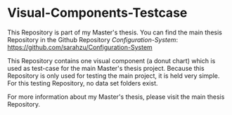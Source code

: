 # Visual-Components-Testcase
This Repository is part of my Master's thesis. You can find the main thesis Repository in the Github Repository *Configuration-System*: https://github.com/sarahzu/Configuration-System

This Repository contains one visual component (a donut chart) which is used as test-case for the main Master's thesis project. Because this Repository is only used for testing the main project, it is held very simple. For this testing Repository, no data set folders exist.

For more information about my Master's thesis, please visit the main thesis Repository.

